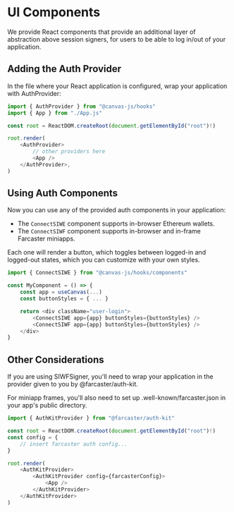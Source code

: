 # UI Components

We provide React components that provide an additional layer of
abstraction above session signers, for users to be able to log in/out
of your application.

## Adding the Auth Provider

In the file where your React application is configured, wrap your
application with AuthProvider:

```ts
import { AuthProvider } from "@canvas-js/hooks"
import { App } from "./App.js"

const root = ReactDOM.createRoot(document.getElementById("root")!)

root.render(
	<AuthProvider>
		// other providers here
		<App />
	</AuthProvider>,
)
```

## Using Auth Components

Now you can use any of the provided auth components in your application:

- The `ConnectSIWE` component supports in-browser Ethereum wallets.
- The `ConnectSIWF` component supports in-browser and in-frame Farcaster miniapps.

Each one will render a button, which toggles between logged-in and
logged-out states, which you can customize with your own styles.

```ts
import { ConnectSIWE } from "@canvas-js/hooks/components"

const MyComponent = () => {
	const app = useCanvas(...)
	const buttonStyles = { ... }

	return <div className="user-login">
		<ConnectSIWE app={app} buttonStyles={buttonStyles} />
		<ConnectSIWF app={app} buttonStyles={buttonStyles} />
	</div>
}
```

## Other Considerations

If you are using SIWFSigner, you'll need to wrap your application in
the provider given to you by @farcaster/auth-kit.

For miniapp frames, you'll also need to set up
.well-known/farcaster.json in your app's public directory.

```ts
import { AuthKitProvider } from "@farcaster/auth-kit"

const root = ReactDOM.createRoot(document.getElementById("root")!)
const config = {
	// insert farcaster auth config...
}

root.render(
	<AuthKitProvider>
		<AuthKitProvider config={farcasterConfig}>
			<App />
		</AuthKitProvider>
	</AuthKitProvider>
)
```
